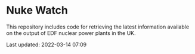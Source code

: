 # Nuke Watch

This repository includes code for retrieving the latest information available on the output of EDF nuclear power plants in the UK.

Last updated: 2022-03-14 07:09